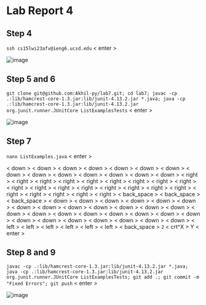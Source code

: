 # Lab Report 4

## Step 4

`ssh cs15lwi23afv@ieng6.ucsd.edu` < enter >

![image](https://user-images.githubusercontent.com/61783850/221389323-feb59f2b-c3e8-4ac8-ba3f-52b1dd6089a2.png)

## Step 5 and 6

`git clone git@github.com:Akhil-py/lab7.git; cd lab7; javac -cp .:lib/hamcrest-core-1.3.jar:lib/junit-4.13.2.jar *.java; java -cp .:lib/hamcrest-core-1.3.jar:lib/junit-4.13.2.jar org.junit.runner.JUnitCore ListExamplesTests` < enter >

![image](https://user-images.githubusercontent.com/61783850/221389543-bfc219ca-2272-4cd0-a706-b8e3a0b0f429.png)

## Step 7

`nano ListExamples.java` < enter >

< down > < down > < down > < down > < down > < down > < down > < down > < down > < down > < down > < down > < down > < down >
< right > < right > < right > < right > < right > < right > < right > < right > < right > < right > < right > < right > < right > < right > < right > < right > < right > < right > < right > < right > < right > < right > 
< back_space > < back_space > < back_space > 
< down > < down > < down > < down > < down > < down > < down > < down > < down > < down > < down > < down > < down > < down > < down > < down > < down > < down > < down > < down > < down > < down > < down > < down > < down > < down > < down > < down >
< left > < left > < left > < left > < left > < left > 
< back_space > `2`
< crt^X > Y < enter >

## Step 8 and 9

`javac -cp .:lib/hamcrest-core-1.3.jar:lib/junit-4.13.2.jar *.java; java -cp .:lib/hamcrest-core-1.3.jar:lib/junit-4.13.2.jar org.junit.runner.JUnitCore ListExamplesTests; git add .; git commit -m "Fixed Errors"; git push` < enter >

![image](https://user-images.githubusercontent.com/61783850/221389784-79f26aec-4f71-4e63-bfe9-2f0f36de8055.png)
